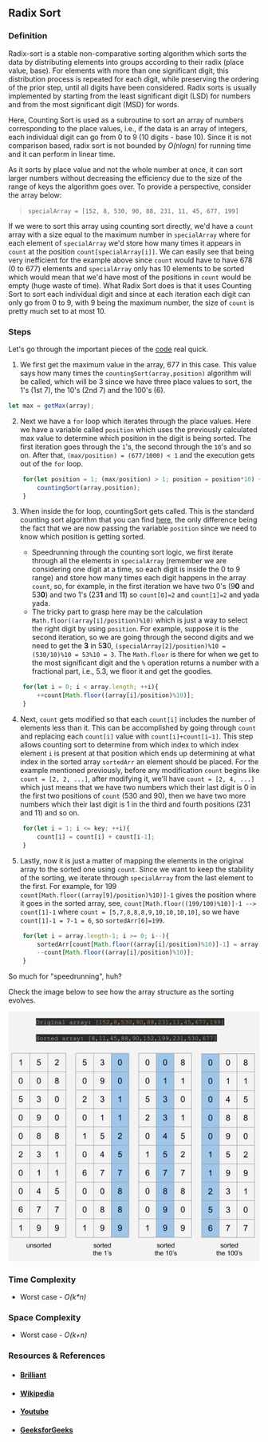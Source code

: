 ## Radix Sort

### Definition
Radix-sort is a stable non-comparative sorting algorithm which sorts the data by distributing elements into groups according to their radix (place value, base). For elements with more than one significant digit, this distribution process is repeated for each digit, while preserving the ordering of the prior step, until all digits have been considered. Radix sorts is usually implemented by starting from the least significant digit (LSD) for numbers and from the most significant digit (MSD) for words.


Here, Counting Sort is used as a subroutine to sort an array of numbers corresponding to the place values, i.e., if the data is an array of integers, each individual digit can go from 0 to 9 (10 digits - base 10). Since it is not comparison based, radix sort is not bounded by _O(nlog⁡n)_ for running time and it can perform in linear time.


As it sorts by place value and not the whole number at once, it can sort larger numbers without decreasing the efficiency due to the size of the range of keys the algorithm goes over. To provide a perspective, consider the array below:
> `specialArray = [152, 8, 530, 90, 88, 231, 11, 45, 677, 199]`

If we were to sort this array using counting sort directly, we'd have a `count` array with a size equal to the maximum number in `specialArray` where for each element of `specialArray` we'd store how many times it appears in `count` at the position `count[specialArray[i]]`. We can easily see that being very inefficient for the example above since `count` would have to have 678 (0 to 677) elements and `specialArray` only has 10 elements to be sorted which would mean that we'd have most of the positions in `count` would be empty (huge waste of time). What Radix Sort does is that it uses Counting Sort to sort each individual digit and since at each iteration each digit can only go from 0 to 9, with 9 being the maximum number, the size of `count` is pretty much set to at most 10.


### Steps
Let's go through the important pieces of the [code](radixSort.js) real quick.

1. We first get the maximum value in the array, 677 in this case. This value says how many times the `countingSort(array,position)` algorithm will be called, which will be 3 since we have three place values to sort, the 1's (1st 7), the 10's (2nd 7) and the 100's (6).
```javascript
let max = getMax(array);
```
2. Next we have a `for` loop which iterates through the place values. Here we have a variable called `position` which uses the previously calculated max value to determine which position in the digit is being sorted. The first iteration goes through the `1`'s, the second through the `10`'s and so on. After that, `(max/position) = (677/1000) < 1` and the execution gets out of the `for` loop.
```javascript
    for(let position = 1; (max/position) > 1; position = position*10) {
        countingSort(array,position);
    }
```
3. When inside the for loop, countingSort gets called. This is the standard counting sort algorithm that you can find [here](../Counting%20Sort/countingSort.js), the only difference being the fact that we are now passing the variable `position` since we need to know which position is getting sorted.
    
   * Speedrunning through the counting sort logic, we first iterate through all the elements in `specialArray` (remember we are considering one digit at a time, so each digit is inside the 0 to 9 range) and store how many times each digit happens in the array `count`, so, for example, in the first iteration we have two 0's (9**0** and 53**0**) and two 1's (23**1** and 1**1**) so `count[0]=2` and `count[1]=2` and yada yada.
   * The tricky part to grasp here may be the calculation `Math.floor((array[i]/position)%10)` which is just a way to select the right digit by using `position`. For example, suppose it is the second iteration, so we are going through the second digits and we need to get the **3** in 5**3**0, `(specialArray[2]/position)%10 = (530/10)%10 = 53%10 = 3`. The `Math.floor` is there for when we get to the most significant digit and the `%` operation returns a number with a fractional part, i.e., 5.3, we floor it and get the goodies.
```javascript
    for(let i = 0; i < array.length; ++i){
        ++count[Math.floor((array[i]/position)%10)];
    }
```
  
4. Next, `count` gets modified so that each `count[i]` includes the number of elements less than it. This can be accomplished by going through `count` and replacing each `count[i]` value with `count[i]+count[i−1]`. This step allows counting sort to determine from which index to which index element `i` is present at that position which ends up determining at what index in the sorted array `sortedArr` an element should be placed. For the example mentioned previously, before any modification `count` begins like `count = [2, 2, ...]`, after modifying it, we'll have `count = [2, 4, ...]` which just means that we have two numbers which their last digit is 0 in the first two positions of `count` (530 and 90), then we have two more numbers which their last digit is 1 in the third and fourth positions (231 and 11) and so on.
```javascript
    for(let i = 1; i <= key; ++i){
        count[i] = count[i] + count[i-1]; 
    }
```

5. Lastly, now it is just a matter of mapping the elements in the original array to the sorted one using `count`. Since we want to keep the stability of the sorting, we iterate through `specialArray` from the last element to the first. For example, for 199 `count[Math.floor((array[9]/position)%10)]-1` gives the position where it goes in the sorted array, see, `count[Math.floor((199/100)%10)]-1 --> count[1]-1` where `count = [5,7,8,8,8,9,10,10,10,10]`, so we have `count[1]-1 = 7-1 = 6`, so `sortedArr[6]=199`.
```javascript
    for(let i = array.length-1; i >= 0; i--){
        sortedArr[count[Math.floor((array[i]/position)%10)]-1] = array[i];
        --count[Math.floor((array[i]/position)%10)];
    }
```
So much for "speedrunning", huh? 

Check the image below to see how the array structure as the sorting evolves.

![radix-sort](../../../resources/img/radix-sort-01.png)

### Time Complexity
* Worst case - _O(k*n)_

### Space Complexity
* Worst case - _O(k+n)_
### Resources & References

* #### [Brilliant](https://brilliant.org/wiki/radix-sort/)
* #### [Wikipedia](https://en.wikipedia.org/wiki/Radix_sort)
* #### [Youtube](https://www.youtube.com/watch?v=Il45xNUHGp0&list=PLdo5W4Nhv31bbKJzrsKfMpo_grxuLl8LU&index=107)
* #### [GeeksforGeeks](https://www.geeksforgeeks.org/radix-sort/)